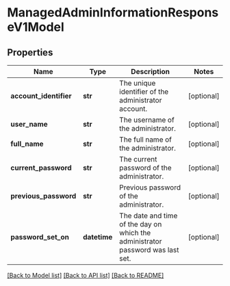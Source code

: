 # ManagedAdminInformationResponseV1Model

## Properties
Name | Type | Description | Notes
------------ | ------------- | ------------- | -------------
**account_identifier** | **str** | The unique identifier of the administrator account. | [optional] 
**user_name** | **str** | The username of the administrator. | [optional] 
**full_name** | **str** | The full name of the administrator. | [optional] 
**current_password** | **str** | The current password of the administrator. | [optional] 
**previous_password** | **str** | Previous password of the administrator. | [optional] 
**password_set_on** | **datetime** | The date and time of the day on which the administrator password was last set. | [optional] 

[[Back to Model list]](../README.md#documentation-for-models) [[Back to API list]](../README.md#documentation-for-api-endpoints) [[Back to README]](../README.md)


